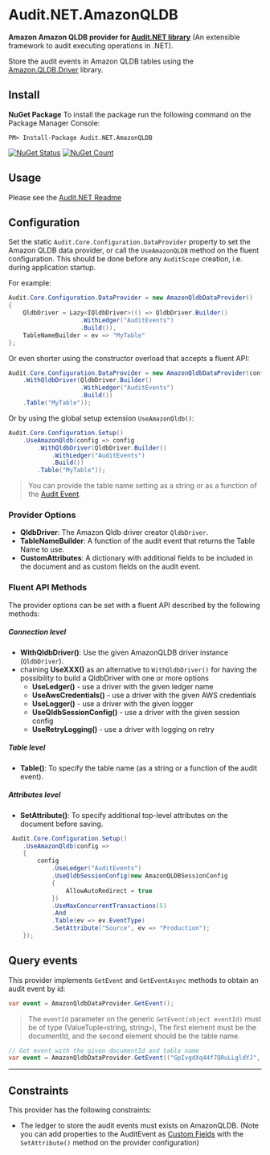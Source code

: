 # Audit.NET.AmazonQLDB
**Amazon Amazon QLDB provider for [Audit.NET library](https://github.com/thepirat000/Audit.NET)** (An extensible framework to audit executing operations in .NET).

Store the audit events in Amazon QLDB tables using the [Amazon.QLDB.Driver](https://www.nuget.org/packages/amazon.qldb.driver) library.

## Install

**NuGet Package** 
To install the package run the following command on the Package Manager Console:

```
PM> Install-Package Audit.NET.AmazonQLDB
```

[![NuGet Status](https://img.shields.io/nuget/v/Audit.NET.AmazonQLDB.svg?style=flat)](https://www.nuget.org/packages/Audit.NET.AmazonQLDB/)
[![NuGet Count](https://img.shields.io/nuget/dt/Audit.NET.AmazonQLDB.svg)](https://www.nuget.org/packages/Audit.NET.AmazonQLDB/)

## Usage
Please see the [Audit.NET Readme](https://github.com/thepirat000/Audit.NET#usage)

## Configuration
Set the static `Audit.Core.Configuration.DataProvider` property to set the Amazon QLDB data provider, or call the `UseAmazonQLDB` 
method on the fluent configuration. This should be done before any `AuditScope` creation, i.e. during application startup.


For example:
```c#
Audit.Core.Configuration.DataProvider = new AmazonQldbDataProvider()
{
    QldbDriver = Lazy<IQldbDriver>(() => QldbDriver.Builder()
                    .WithLedger("AuditEvents")
                    .Build()),
    TableNameBuilder = ev => "MyTable"
};
```

Or even shorter using the constructor overload that accepts a fluent API:

```c#
Audit.Core.Configuration.DataProvider = new AmazonQldbDataProvider(config => config
    .WithQldbDriver(QldbDriver.Builder()
                    .WithLedger("AuditEvents")
                    .Build())
    .Table("MyTable"));
```


Or by using the global setup extension `UseAmazonQldb()`:
```c#
Audit.Core.Configuration.Setup()
    .UseAmazonQldb(config => config
        .WithQldbDriver(QldbDriver.Builder()
            .WithLedger("AuditEvents")
            .Build())
        .Table("MyTable"));
```

> You can provide the table name setting as a string or as a function of the [Audit Event](https://github.com/thepirat000/Audit.NET#usage).


### Provider Options

- **QldbDriver**: The Amazon Qldb driver creator `QldbDriver`. 
- **TableNameBuilder**: A function of the audit event that returns the Table Name to use.
- **CustomAttributes**: A dictionary with additional fields to be included in the document and as custom fields on the audit event.

### Fluent API Methods

The provider options can be set with a fluent API described by the following methods:

##### Connection level
- **WithQldbDriver()**: Use the given AmazonQLDB driver instance (`QldbDriver`).
- chaining **UseXXX()** as an alternative to `WithQldbDriver()` for having the possibility to build a QldbDriver with one or more options
    - **UseLedger()** - use a driver with the given ledger name
    - **UseAwsCredentials()** - use a driver with the given AWS credentials
    - **UseLogger()** - use a driver with the given logger
    - **UseQldbSessionConfig()** - use a driver with the given session config
    - **UseRetryLogging()** - use a driver with logging on retry

##### Table level
- **Table()**: To specify the table name (as a string or a function of the audit event).

##### Attributes level
- **SetAttribute()**: To specify additional top-level attributes on the document before saving.

```c#
 Audit.Core.Configuration.Setup()
    .UseAmazonQldb(config =>
    {
        config
            .UseLedger("AuditEvents")
            .UseQldbSessionConfig(new AmazonQLDBSessionConfig
            {
                AllowAutoRedirect = true
            })
            .UseMaxConcurrentTransactions(5)
            .And
            .Table(ev => ev.EventType)
            .SetAttribute("Source", ev => "Production");
    });
```

## Query events

This provider implements `GetEvent` and `GetEventAsync` methods to obtain an audit event by id:

```c#
var event = AmazonQldbDataProvider.GetEvent();
```

> The `eventId` parameter on the generic `GetEvent(object eventId)` must be of type (ValueTuple`<`string, string`>`), 
> The first element must be the documentId, and the second element should be the table name.

```c#
// Get event with the given documentId and table name
var event = AmazonQldbDataProvider.GetEvent(("GpIvgdXq44f7QRuLLgldYJ", "AuditEvents"));
```

--------

## Constraints

This provider has the following constraints:

- The ledger to store the audit events must exists on AmazonQLDB. 
(Note you can add properties to the AuditEvent as [Custom Fields](https://github.com/thepirat000/Audit.NET#custom-fields-and-comments) with the `SetAttribute()` method on the provider configuration)